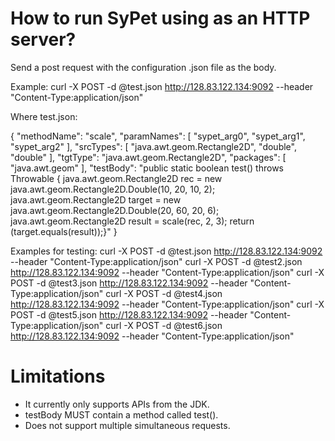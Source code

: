 # How to run SyPet using as an HTTP server?
Send a post request with the configuration .json file as the body. 

Example:
curl -X POST -d @test.json http://128.83.122.134:9092 --header "Content-Type:application/json"

Where test.json:

{
  "methodName": "scale",
  "paramNames": [
    "sypet_arg0",
    "sypet_arg1",
    "sypet_arg2"
  ],
  "srcTypes": [
    "java.awt.geom.Rectangle2D",
    "double",
    "double"
  ],
  "tgtType": "java.awt.geom.Rectangle2D",
  "packages": [
    "java.awt.geom"
  ],
  "testBody": "public static boolean test() throws Throwable { java.awt.geom.Rectangle2D rec = new java.awt.geom.Rectangle2D.Double(10, 20, 10, 2); java.awt.geom.Rectangle2D target = new java.awt.geom.Rectangle2D.Double(20, 60, 20, 6); java.awt.geom.Rectangle2D result = scale(rec, 2, 3); return (target.equals(result));}"
}

Examples for testing:
curl -X POST -d @test.json http://128.83.122.134:9092 --header "Content-Type:application/json"
curl -X POST -d @test2.json http://128.83.122.134:9092 --header "Content-Type:application/json"
curl -X POST -d @test3.json http://128.83.122.134:9092 --header "Content-Type:application/json"
curl -X POST -d @test4.json http://128.83.122.134:9092 --header "Content-Type:application/json"
curl -X POST -d @test5.json http://128.83.122.134:9092 --header "Content-Type:application/json"
curl -X POST -d @test6.json http://128.83.122.134:9092 --header "Content-Type:application/json"


# Limitations
- It currently only supports APIs from the JDK. 
- testBody MUST contain a method called test().
- Does not support multiple simultaneous requests.

